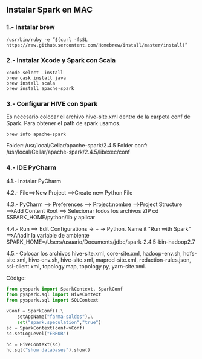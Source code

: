 ## Instalar  Spark en MAC

### 1.- Instalar brew

```ssh
/usr/bin/ruby -e “$(curl -fsSL https://raw.githubusercontent.com/Homebrew/install/master/install)”

````

### 2.- Instalar Xcode y Spark con Scala

````ssh
xcode-select –install
brew cask install java
brew install scala
brew install apache-spark

```` 

### 3.- Configurar HIVE con Spark

Es necesario colocar el archivo hive-site.xml dentro de la carpeta conf de Spark. Para obtener el path de spark usamos.

````ssh
brew info apache-spark
````` 

Folder: /usr/local/Cellar/apache-spark/2.4.5
Folder conf: /usr/local/Cellar/apache-spark/2.4.5/libexec/conf

### 4.- IDE PyCharm

4.1.- Instalar PyCharm

4.2.- File==>New Project ==>Create new Python File

4.3.- PyCharm ==> Preferences ==> Project:nombre ==>Project Structure ==>Add Content Root ==> Selecionar todos los archivos ZIP cd $SPARK_HOME/python/lib y aplicar

4.4.- Run ==> Edit Configurations → + → Python. Name it "Run with Spark" ==>Añadir la variable de ambiente 
SPARK_HOME=/Users/usuario/Documents/jdbc/spark-2.4.5-bin-hadoop2.7

4.5.- Colocar los archivos hive-site.xml, core-site.xml, hadoop-env.sh, hdfs-site.xml, hive-env.sh, hive-site.xml, mapred-site.xml, redaction-rules.json, ssl-client.xml, topology.map, topology.py, yarn-site.xml.

Código:

````python
from pyspark import SparkContext, SparkConf
from pyspark.sql import HiveContext
from pyspark.sql import SQLContext

vConf = SparkConf().\
    setAppName("farma-saldos").\
    set("spark.speculation","true")
sc = SparkContext(conf=vConf)
sc.setLogLevel("ERROR")

hc = HiveContext(sc)
hc.sql("show databases").show()

```` 
